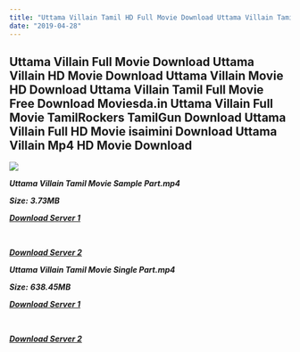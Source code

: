 ```yaml
---
title: "Uttama Villain Tamil HD Full Movie Download Uttama Villain Tamil HD Movie Download"
date: "2019-04-28"
---
```


## Uttama Villain Full Movie Download Uttama Villain HD Movie Download Uttama Villain Movie HD Download Uttama Villain Tamil Full Movie Free Download Moviesda.in Uttama Villain Full Movie TamilRockers TamilGun Download Uttama Villain Full HD Movie isaimini Download Uttama Villain Mp4 HD Movie Download

![](https://images.moviebuff.com/b94f24b3-92f0-4e09-a8b1-3798fd90c11f?w=1000)

**_Uttama Villain Tamil Movie Sample Part.mp4_**

**_Size:_** **_3.73MB_**  

**_[Download Server 1](http://s1.uptofiles.net//files/Tamil{18b9e36be58349bcedc591cb24b1d58373c4fcb8ec6c90ee99c2d93b5f4aedc9}202015{18b9e36be58349bcedc591cb24b1d58373c4fcb8ec6c90ee99c2d93b5f4aedc9}20Movies/Uttama{18b9e36be58349bcedc591cb24b1d58373c4fcb8ec6c90ee99c2d93b5f4aedc9}20Villain{18b9e36be58349bcedc591cb24b1d58373c4fcb8ec6c90ee99c2d93b5f4aedc9}20(2015)/Uttama{18b9e36be58349bcedc591cb24b1d58373c4fcb8ec6c90ee99c2d93b5f4aedc9}20Villain{18b9e36be58349bcedc591cb24b1d58373c4fcb8ec6c90ee99c2d93b5f4aedc9}20(640x360)/Uttama{18b9e36be58349bcedc591cb24b1d58373c4fcb8ec6c90ee99c2d93b5f4aedc9}20Villain{18b9e36be58349bcedc591cb24b1d58373c4fcb8ec6c90ee99c2d93b5f4aedc9}20HD{18b9e36be58349bcedc591cb24b1d58373c4fcb8ec6c90ee99c2d93b5f4aedc9}20Sample.mp4)_**

**_[  
](http://s1.uptofiles.net//files/Tamil{18b9e36be58349bcedc591cb24b1d58373c4fcb8ec6c90ee99c2d93b5f4aedc9}202015{18b9e36be58349bcedc591cb24b1d58373c4fcb8ec6c90ee99c2d93b5f4aedc9}20Movies/Uttama{18b9e36be58349bcedc591cb24b1d58373c4fcb8ec6c90ee99c2d93b5f4aedc9}20Villain{18b9e36be58349bcedc591cb24b1d58373c4fcb8ec6c90ee99c2d93b5f4aedc9}20(2015)/Uttama{18b9e36be58349bcedc591cb24b1d58373c4fcb8ec6c90ee99c2d93b5f4aedc9}20Villain{18b9e36be58349bcedc591cb24b1d58373c4fcb8ec6c90ee99c2d93b5f4aedc9}20(640x360)/Uttama{18b9e36be58349bcedc591cb24b1d58373c4fcb8ec6c90ee99c2d93b5f4aedc9}20Villain{18b9e36be58349bcedc591cb24b1d58373c4fcb8ec6c90ee99c2d93b5f4aedc9}20HD{18b9e36be58349bcedc591cb24b1d58373c4fcb8ec6c90ee99c2d93b5f4aedc9}20Sample.mp4)_**

**_[Download Server 2](http://s1.uptofiles.net//files/Tamil{18b9e36be58349bcedc591cb24b1d58373c4fcb8ec6c90ee99c2d93b5f4aedc9}202015{18b9e36be58349bcedc591cb24b1d58373c4fcb8ec6c90ee99c2d93b5f4aedc9}20Movies/Uttama{18b9e36be58349bcedc591cb24b1d58373c4fcb8ec6c90ee99c2d93b5f4aedc9}20Villain{18b9e36be58349bcedc591cb24b1d58373c4fcb8ec6c90ee99c2d93b5f4aedc9}20(2015)/Uttama{18b9e36be58349bcedc591cb24b1d58373c4fcb8ec6c90ee99c2d93b5f4aedc9}20Villain{18b9e36be58349bcedc591cb24b1d58373c4fcb8ec6c90ee99c2d93b5f4aedc9}20(640x360)/Uttama{18b9e36be58349bcedc591cb24b1d58373c4fcb8ec6c90ee99c2d93b5f4aedc9}20Villain{18b9e36be58349bcedc591cb24b1d58373c4fcb8ec6c90ee99c2d93b5f4aedc9}20HD{18b9e36be58349bcedc591cb24b1d58373c4fcb8ec6c90ee99c2d93b5f4aedc9}20Sample.mp4)_**

**_Uttama Villain Tamil Movie Single Part.mp4_**

**_Size:_** **_638.45MB_**  

**_[Download Server 1](http://s1.uptofiles.net//files/Tamil{18b9e36be58349bcedc591cb24b1d58373c4fcb8ec6c90ee99c2d93b5f4aedc9}202015{18b9e36be58349bcedc591cb24b1d58373c4fcb8ec6c90ee99c2d93b5f4aedc9}20Movies/Uttama{18b9e36be58349bcedc591cb24b1d58373c4fcb8ec6c90ee99c2d93b5f4aedc9}20Villain{18b9e36be58349bcedc591cb24b1d58373c4fcb8ec6c90ee99c2d93b5f4aedc9}20(2015)/Uttama{18b9e36be58349bcedc591cb24b1d58373c4fcb8ec6c90ee99c2d93b5f4aedc9}20Villain{18b9e36be58349bcedc591cb24b1d58373c4fcb8ec6c90ee99c2d93b5f4aedc9}20(640x360)/Uttama{18b9e36be58349bcedc591cb24b1d58373c4fcb8ec6c90ee99c2d93b5f4aedc9}20Villain{18b9e36be58349bcedc591cb24b1d58373c4fcb8ec6c90ee99c2d93b5f4aedc9}20HD.mp4)_**

**_[  
](http://s1.uptofiles.net//files/Tamil{18b9e36be58349bcedc591cb24b1d58373c4fcb8ec6c90ee99c2d93b5f4aedc9}202015{18b9e36be58349bcedc591cb24b1d58373c4fcb8ec6c90ee99c2d93b5f4aedc9}20Movies/Uttama{18b9e36be58349bcedc591cb24b1d58373c4fcb8ec6c90ee99c2d93b5f4aedc9}20Villain{18b9e36be58349bcedc591cb24b1d58373c4fcb8ec6c90ee99c2d93b5f4aedc9}20(2015)/Uttama{18b9e36be58349bcedc591cb24b1d58373c4fcb8ec6c90ee99c2d93b5f4aedc9}20Villain{18b9e36be58349bcedc591cb24b1d58373c4fcb8ec6c90ee99c2d93b5f4aedc9}20(640x360)/Uttama{18b9e36be58349bcedc591cb24b1d58373c4fcb8ec6c90ee99c2d93b5f4aedc9}20Villain{18b9e36be58349bcedc591cb24b1d58373c4fcb8ec6c90ee99c2d93b5f4aedc9}20HD.mp4)_**

**_[Download Server 2](http://s1.uptofiles.net//files/Tamil{18b9e36be58349bcedc591cb24b1d58373c4fcb8ec6c90ee99c2d93b5f4aedc9}202015{18b9e36be58349bcedc591cb24b1d58373c4fcb8ec6c90ee99c2d93b5f4aedc9}20Movies/Uttama{18b9e36be58349bcedc591cb24b1d58373c4fcb8ec6c90ee99c2d93b5f4aedc9}20Villain{18b9e36be58349bcedc591cb24b1d58373c4fcb8ec6c90ee99c2d93b5f4aedc9}20(2015)/Uttama{18b9e36be58349bcedc591cb24b1d58373c4fcb8ec6c90ee99c2d93b5f4aedc9}20Villain{18b9e36be58349bcedc591cb24b1d58373c4fcb8ec6c90ee99c2d93b5f4aedc9}20(640x360)/Uttama{18b9e36be58349bcedc591cb24b1d58373c4fcb8ec6c90ee99c2d93b5f4aedc9}20Villain{18b9e36be58349bcedc591cb24b1d58373c4fcb8ec6c90ee99c2d93b5f4aedc9}20HD.mp4)_**
